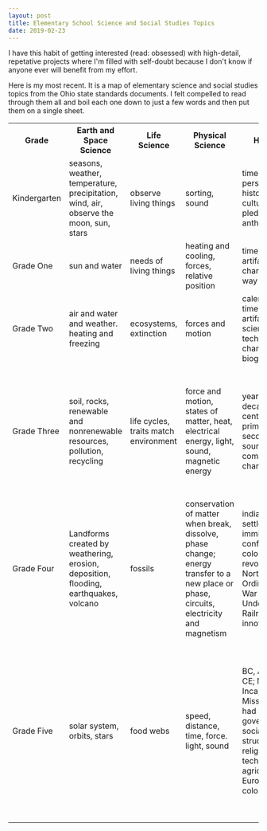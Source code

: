 ```yaml
---
layout: post
title: Elementary School Science and Social Studies Topics
date: 2019-02-23
---
```


I have this habit of getting interested (read: obsessed) with high-detail, repetative projects where I'm filled with self-doubt because I don't know if anyone ever will benefit from my effort. 

Here is my most recent. It is a map of elementary science and social studies topics from the Ohio state standards documents. I felt compelled to read through them all and boil each one down to just a few words and then put them on a single sheet. 

<table style="width:100%">
    <tr>
        <th>Grade</th>
        <th>Earth and Space Science</th>
        <th>Life Science</th>
        <th>Physical Science</th>
        <th>History</th>
        <th>Geography</th>
        <th>Government</th>
        <th>Economics</th>
    </tr>
    <tr>
        <td>Kindergarten</td>
        <td>seasons, weather, temperature, precipitation, wind, air, observe the moon, sun, stars</td>
        <td>observe living things</td>
        <td>sorting, sound</td>
        <td>time, personal history, cultures, flag, pledge, anthem</td>
        <td>maps, individual differences and similarities</td>
        <td>responsibilities, rules, authority</td>
        <td>goods and services</td>
    </tr>
    <tr>
        <td>Grade One</td>
        <td>sun and water</td>
        <td>needs of living things</td>
        <td>heating and cooling, forces, relative position</td>
        <td>time, artifacts, changing way of life</td>
        <td>maps, physical and human characteristics of places</td>
        <td>common goals, collaboration, rules, fairness</td>
        <td>scarcity, produce and consume, goods, trade, currency</td> 
    </tr>
    <tr>
        <td>Grade Two</td>
        <td>air and water and weather. heating and freezing</td>
        <td>ecosystems, extinction</td>
        <td>forces and motion</td>
        <td>calendars, timelines, artifacts, science and technology changes, biographies</td>
        <td>maps, regional work, culture develops from environment</td>
        <td>respect rights, accountabilies, rules</td>
        <td>bar graphs, resources, goods and services, money, working to earn money</td>
    </tr>
    <tr>
        <td>Grade Three</td>
        <td>soil, rocks, renewable and nonrenewable resources, pollution, recycling</td>
        <td>life cycles, traits match environment</td>
        <td>force and motion, states of matter, heat, electrical energy, light, sound, magnetic energy</td>
        <td>years, decades, centuries, primary and secondary sources, communities change</td>
        <td>physical and political maps, effect of agriculture and industry and resources on people, effect of people on environment, transportation and communication diversity</td>
        <td>solve problems, governments, laws</td>
        <td>line graphs, incentives, trade-offs, markets, cost-benefit, budget</td>
    </tr>
    <tr>
        <td>Grade Four</td>
        <td>Landforms created by weathering, erosion, deposition, flooding, earthquakes, volcano</td>
        <td>fossils</td>
        <td>conservation of matter when break, dissolve, phase change; energy transfer to a new place or phase, circuits, electricity and magnetism</td>
        <td>indians, settlers, immigrants conflict; 13 colonies, revolution, Northwest Ordinance, War of 1812, Underground Railroad; tech innovations</td>
        <td>maps, Ohio agriculture, industry, natural resources, regions of North, South, West. increasing diversity. transportation systems</td>
        <td>govt opportunities, laws, US and Ohio constitution, 1st amendment</td>
        <td>tables and charts, entrepreneurs, saving.</td>
    </tr>
    <tr>
        <td>Grade Five</td>
        <td>solar system, orbits, stars</td>
        <td>food webs</td>
        <td>speed, distance, time, force. light, sound</td>
        <td>BC, AD, BCE, CE; Maya, Inca, Aztec Mississippian had unique governments, social structures, religion, technologies, agricultures. European colonization</td>
        <td>maps, latitude and longitude, climate, regions. environment affects humans, humans affect environment. indian cultures, tribes, nations, ideas move and creates diversity. culture is language, food, religion, art, music</td>
        <td>gather, interpret, check info. display data graphically, types of governments</td>
        <td>circle graph, consequences, specialization, workers improve income by gaining knowledge, skills, experiences</td>
    </tr>
</table>